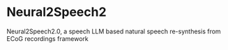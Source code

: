 # Neural2Speech2
Neural2Speech2.0, a speech LLM based natural speech re-synthesis from ECoG recordings framework
